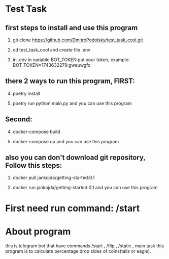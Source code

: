 # Test Task

## first steps to install and use this program

1. git clone https://github.com/DmitroPodolsky/test_task_cool.git

2. cd test_task_cool and create file .env

3. in .env in variable BOT_TOKEN put your token, example: BOT_TOKEN=1743632279:gweuwgfc

## there 2 ways to run this program, FIRST:

4. poetry install

5. poetry run python main.py      and you can use this program

## Second: 
4. docker-compose build

5. docker-compose up       and you can use this program

## also you can don't download git repository, Follow this steps:

1. docker pull jankojda/getting-started:0.1

2. docker run jankojda/getting-started:0.1    and you can use this program

# First need run command: /start

# About program

this is telegram bot that have commands /start , /flip , /static , main task this program is to calculate percentage drop sides of coins(tails or eagle). 